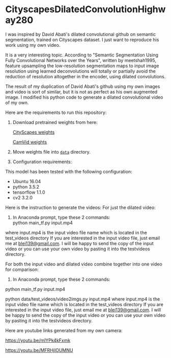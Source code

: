 # CityscapesDilatedConvolutionHighway280
I was inspired by David Abati's dilated convolutional github on semantic segmentation, trained on Cityscapes dataset.  I just want to reproduce his work using my own video.  

It is a very interesting topic.  According to "Semantic Segmentation Using Fully Convolutional Networks over the Years", written by
meetshah1995, feature upsampling the low-resolution segmentation maps to input image resolution using learned deconvolutions will totally
or partially avoid the reduction of resolution altogether in the encoder, using dilated convolutions.

The result of my duplication of David Abati's github using my own images and video is sort of similar, but it is not as perfect as his own augmented image.  I modified his python code to generate a dilated convolutional video of my own.

Here are the requirements to run this repository:

1. Download pretrained weights from here:

    [CityScapes weights](https://drive.google.com/open?id=0Bx9YaGcDPu3XR0d4cXVSWmtVdEE)
    
    [CamVid weights](https://drive.google.com/open?id=0Bx9YaGcDPu3Xd0JrcXZpTEpkb0U)
    
2. Move weights file into [`data`](data) directory.

3. Configuration requirements:

This model has been tested with the following configuration:
- Ubuntu 16.04
- python 3.5.2
- tensorflow 1.1.0
- cv2 3.2.0


Here is the instruction to generate the videos:
For just the dilated video:
1) In Anaconda prompt, type these 2 commands:  
  python main_tf.py input.mp4
  
  
  where input.mp4 is the input video file name which is located in the test_videos directory
  If you are interested in the input video file, just email me at blei139@gmail.com.  I will be happy to send the copy of the input
  video or you can use your own video by pasting it into the testvideos directory.
  
For both the input video and dilated video combine together into one video for comparison:
1) In Anaconda prompt, type these 2 commands:  

  python main_tf.py input.mp4
  
  python data/test_videos/video2imgs.py input.mp4
  where input.mp4 is the input video file name which is located in the test_videos directory
  If you are interested in the input video file, just email me at blei139@gmail.com.  I will be happy to send the copy of the input
  video or you can use your own video by pasting it into the testvideos directory.
  
Here are youtube links generated from my own camera:

https://youtu.be/mlYPk4kFxmk

https://youtu.be/MFRHjIOUMNU
